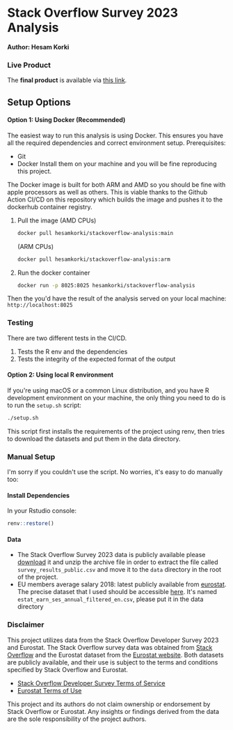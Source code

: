 # Stack Overflow Survey 2023 Analysis

**Author: Hesam Korki**

### Live Product

The **final product** is available via [this link](https://hesamkorki.github.io/stackoverflow-analysis/).

## Setup Options

#### Option 1: Using Docker (Recommended)
The easiest way to run this analysis is using Docker. This ensures you have all the required dependencies and correct environment setup.
Prerequisites:
- Git
- Docker
Install them on your machine and you will be fine reproducing this project.

The Docker image is built for both ARM and AMD so you should be fine with apple processors as well as others. This is viable thanks to the Github Action CI/CD on this repository which builds the image and pushes it to the dockerhub container registry.

1. Pull the image
   (AMD CPUs)
   ```bash
   docker pull hesamkorki/stackoverflow-analysis:main
   ```
   (ARM CPUs)
   ```bash
   docker pull hesamkorki/stackoverflow-analysis:arm
   ```
   
3. Run the docker container
   ```bash
   docker run -p 8025:8025 hesamkorki/stackoverflow-analysis
   ```
Then the you'd have the result of the analysis served on your local machine: `http://localhost:8025`


### Testing

There are two different tests in the CI/CD. 
1. Tests the R env and the dependencies
2. Tests the integrity of the expected format of the output

#### Option 2: Using local R environment

If you're using macOS or a common Linux distribution, and you have R development environment on your machine, the only thing you need to do is to run the `setup.sh` script:

```bash
./setup.sh
```

This script first installs the requirements of the project using renv, then tries to download the datasets and put them in the data directory.

### Manual Setup

I'm sorry if you couldn't use the script. No worries, it's easy to do manually too:

#### Install Dependencies

In your Rstudio console:

```r
renv::restore()
```

#### Data

- The Stack Overflow Survey 2023 data is publicly available please [download](https://cdn.stackoverflow.co/files/jo7n4k8s/production/49915bfd46d0902c3564fd9a06b509d08a20488c.zip/stack-overflow-developer-survey-2023.zip) it and unzip the archive file in order to extract the file called `survey_results_public.csv` and move it to the `data` directory in the root of the project.
- EU members average salary 2018: latest publicly available from [eurostat](https://ec.europa.eu/eurostat/). The precise dataset that I used should be accessible  [here](https://ec.europa.eu/eurostat/api/dissemination/sdmx/3.0/data/dataflow/ESTAT/earn_ses_annual/1.0/A.B-S_X_O.TOTAL.FT.TOTAL.T.MEAN_E_EUR.*?c[geo]=BE,BG,CZ,DK,DE,EE,IE,EL,ES,FR,HR,IT,CY,LV,LT,LU,HU,MT,NL,AT,PL,PT,RO,SI,SK,FI,SE,IS,NO,CH,UK,ME,MK,AL,RS,TR&compress=false&format=csvdata&formatVersion=2.0&c[TIME_PERIOD]=ge:2018+le:2018&lang=en&labels=name). It's named `estat_earn_ses_annual_filtered_en.csv`, please put it in the data directory

### Disclaimer

This project utilizes data from the Stack Overflow Developer Survey 2023 and Eurostat. The Stack Overflow survey data was obtained from [Stack Overflow](https://insights.stackoverflow.com/survey) and the Eurostat dataset from the [Eurostat website](https://ec.europa.eu/eurostat/). Both datasets are publicly available, and their use is subject to the terms and conditions specified by Stack Overflow and Eurostat.

- [Stack Overflow Developer Survey Terms of Service](https://stackoverflow.com/legal/terms-of-service/public)
- [Eurostat Terms of Use](https://ec.europa.eu/info/legal-notice_en)

This project and its authors do not claim ownership or endorsement by Stack Overflow or Eurostat. Any insights or findings derived from the data are the sole responsibility of the project authors.

